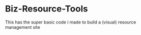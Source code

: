 # Biz-Resource-Tools
This has the super basic code i made to build a (visual) resource management site
